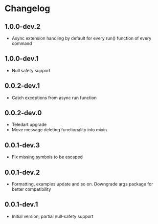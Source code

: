 # Changelog

## 1.0.0-dev.2

- Async extension handling by default for every run() function of every command

## 1.0.0-dev.1

- Null safety support

## 0.0.2-dev.1

- Catch exceptions from async run function 

## 0.0.2-dev.0

- Teledart upgrade
- Move message deleting functionality into mixin


## 0.0.1-dev.3

- Fix missing symbols to be escaped

## 0.0.1-dev.2

- Formatting, examples update and so on. Downgrade args package for better compatibility

## 0.0.1-dev.1

- Initial version, partial null-safety support